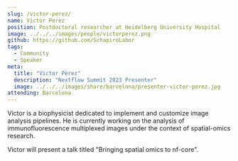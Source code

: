 ```yaml
---
slug: /victor-perez/
name: Victor Perez
position: Postdoctoral researcher at Heidelberg University Hospital
image: ../../../images/people/victorperez.png
github: https://github.com/SchapiroLabor
tags:
  - Community
  - Speaker
meta:
  title: "Victor Perez"
  description: "Nextflow Summit 2023 Presenter"
  image: ../../../images/share/barcelona/presenter-victor-perez.jpg
attending: Barcelona
---
```


Victor is a biophysicist dedicated to implement and customize image analysis pipelines.  He is currently working on the analysis of immunofluorescence multiplexed images under the context of spatial-omics research.

Victor will present a talk titled "Bringing spatial omics to nf-core". 

